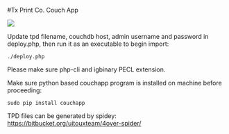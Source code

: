 #Tx Print Co. Couch App

![](http://couchdb.apache.org/image/couch.png)

Update tpd filename, couchdb host, admin username and password in deploy.php, then run it as an executable to begin import:

`./deploy.php`

Please make sure php-cli and igbinary PECL extension.

Make sure python based couchapp program is installed on machine before proceeding:

`sudo pip install couchapp`

TPD files can be generated by spidey: https://bitbucket.org/uitouxteam/4over-spider/

